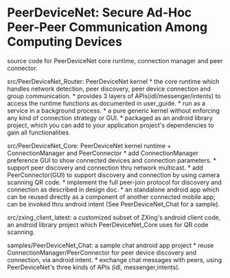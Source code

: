 PeerDeviceNet: Secure Ad-Hoc Peer-Peer Communication Among Computing Devices
============================================================================

source code for PeerDeviceNet core runtime, connection manager and peer connector.


src/PeerDeviceNet_Router:
	PeerDeviceNet kernel
	* the core runtime which handles network detection, peer discovery, peer device connection and group communication.
	* provides 3 layers of APIs(idl/messenger/intents) to access the runtime functions as documented in user_guide.
	* run as a service in a background process.
	* a pure generic kernel without enforcing any kind of connection strategy or GUI.
	* packaged as an android library project, which you can add to your application project's dependencies to gain all functionalities.

src/PeerDeviceNet_Core:
	PeerDeviceNet kernel runtime + ConnectionManager and PeerConnector
	* add ConnectionManager preference GUI to show connected devices and connection parameters.
	* support peer discovery and connection thru network multicast.
	* add PeerConnector(GUI) to support discovery and connection by using camera scanning QR code.
	* implement the full peer-join protocol for discovery and connection as described in design doc.
	* an standalone android app which can be reused directly as a component of another connected mobile app; can be invoked thru android intent (See PeerDeviceNet_Chat for a sample).

src/zxing_client_latest:
	a customized subset of ZXing's android client code, an android library project which PeerDeviceNet_Core uses for QR code scanning.

samples/PeerDeviceNet_Chat:
	a sample chat android app project
	* reuse ConnectionManager/PeerConnector for peer device discovery and connection, via android intent.
	* exchange chat messages with peers, using PeerDeviceNet's three kinds of APIs (idl, messenger,intents).
 
